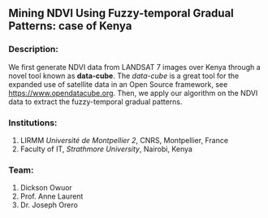 ## Mining NDVI Using Fuzzy-temporal Gradual Patterns: case of Kenya

### Description:
We first generate NDVI data from LANDSAT 7 images over Kenya through a novel tool known as <strong>data-cube</strong>. The <em>data-cube</em> is a great tool for the expanded use of satellite data in an Open Source framework, see https://www.opendatacube.org. Then, we apply our algorithm on the NDVI data to extract the fuzzy-temporal gradual patterns.

### Institutions:
1. LIRMM <i>Université de Montpellier 2</i>, CNRS, Montpellier, France<br>
2. Faculty of IT, <i>Strathmore University</i>, Nairobi, Kenya

### Team:
1. Dickson Owuor<br>
2. Prof. Anne Laurent<br>
3. Dr. Joseph Orero<br>
